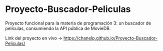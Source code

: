 # Proyecto-Buscador-Peliculas
Proyecto funcional para la materia de programación 3: un buscador de películas, consumiendo la API pública de MovieDB.

Link del proyecto en vivo -> https://chanelp.github.io/Proyecto-Buscador-Peliculas/
